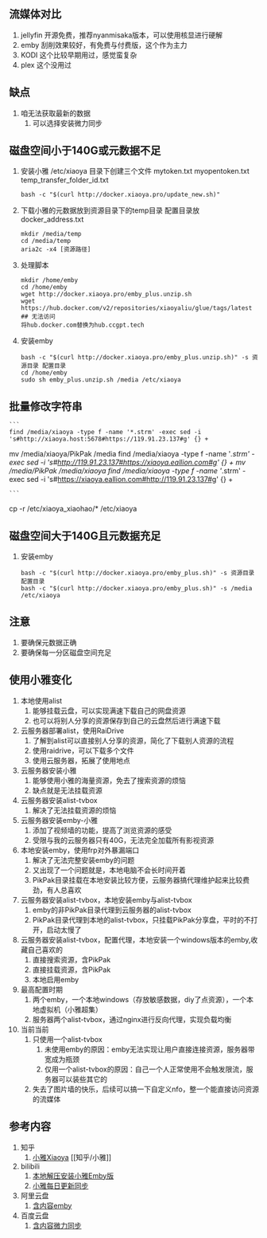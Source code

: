 ## 流媒体对比
1. jellyfin 开源免费，推荐nyanmisaka版本，可以使用核显进行硬解
2. emby 刮削效果较好，有免费与付费版，这个作为主力
3. KODI 这个比较早期用过，感觉蛮复杂
4. plex 这个没用过

## 缺点
1. 咱无法获取最新的数据
   1. 可以选择安装微力同步

## 磁盘空间小于140G或元数据不足
1. 安装小雅
   /etc/xiaoya 目录下创建三个文件 mytoken.txt myopentoken.txt temp_transfer_folder_id.txt
    ```
    bash -c "$(curl http://docker.xiaoya.pro/update_new.sh)"
    ```
2. 下载小雅的元数据放到资源目录下的temp目录
   配置目录放 docker_address.txt
   ```
   mkdir /media/temp
   cd /media/temp
   aria2c -x4 [资源路径]
   ```
3. 处理脚本
   ```
   mkdir /home/emby
   cd /home/emby
   wget http://docker.xiaoya.pro/emby_plus.unzip.sh
   wget https://hub.docker.com/v2/repositories/xiaoyaliu/glue/tags/latest
   ## 无法访问
   将hub.docker.com替换为hub.ccgpt.tech
   ```
4. 安装emby
   ```
   bash -c "$(curl http://docker.xiaoya.pro/emby_plus.unzip.sh)" -s 资源目录 配置目录
   cd /home/emby
   sudo sh emby_plus.unzip.sh /media /etc/xiaoya
    ```

## 批量修改字符串
    ```
    find /media/xiaoya -type f -name '*.strm' -exec sed -i 's#http://xiaoya.host:5678#https://119.91.23.137#g' {} +

mv /media/xiaoya/PikPak /media
find /media/xiaoya -type f -name '*.strm' -exec sed -i 's#http://119.91.23.137#https://xiaoya.eallion.com#g' {} +
mv /media/PikPak /media/xiaoya
find /media/xiaoya -type f -name '*.strm' -exec sed -i 's#https://xiaoya.eallion.com#http://119.91.23.137#g' {} +

    ```
cp -r /etc/xiaoya_xiaohao/* /etc/xiaoya

## 磁盘空间大于140G且元数据充足
1. 安装emby
   ```
   bash -c "$(curl http://docker.xiaoya.pro/emby_plus.sh)" -s 资源目录 配置目录
   bash -c "$(curl http://docker.xiaoya.pro/emby_plus.sh)" -s /media /etc/xiaoya
   ```

## 注意
1. 要确保元数据正确
2. 要确保每一分区磁盘空间充足


## 使用小雅变化
1. 本地使用alist
   1. 能够挂载云盘，可以实现满速下载自己的网盘资源
   2. 也可以将别人分享的资源保存到自己的云盘然后进行满速下载
2. 云服务器部署alist，使用RaiDrive
   1. 了解到alist可以直接别人分享的资源，简化了下载别人资源的流程
   2. 使用raidrive，可以下载多个文件
   3. 使用云服务器，拓展了使用地点
3. 云服务器安装小雅
   1. 能够使用小雅的海量资源，免去了搜索资源的烦恼
   2. 缺点就是无法挂载资源
4. 云服务器安装alist-tvbox
   1. 解决了无法挂载资源的烦恼
5. 云服务器安装emby-小雅
   1. 添加了视频墙的功能，提高了浏览资源的感受
   2. 受限与我的云服务器只有40G，无法完全加载所有影视资源
6. 本地安装emby，使用frp对外暴漏端口
   1. 解决了无法完整安装emby的问题
   2. 又出现了一个问题就是，本地电脑不会长时间开着
   3. PikPak目录挂载在本地安装比较方便，云服务器搞代理维护起来比较费劲，有人总喜欢
7. 云服务器安装alist-tvbox，本地安装emby与alist-tvbox
   1. emby的非PikPak目录代理到云服务器的alist-tvbox
   2. PikPak目录代理到本地的alist-tvbox，只挂载PikPak分享盘，平时的不打开，启动太慢了
8. 云服务器安装alist-tvbox，配置代理，本地安装一个windows版本的emby,收藏自己喜欢的
   1. 直接搜索资源，含PikPak
   2. 直接挂载资源，含PikPak
   3. 本地启用emby
9. 最高配置时期
   1. 两个emby，一个本地windows（存放敏感数据，diy了点资源），一个本地虚拟机（小雅超集）
   2. 服务器两个alist-tvbox，通过nginx进行反向代理，实现负载均衡
10. 当前当前
    1. 只使用一个alist-tvbox
       1. 未使用emby的原因：emby无法实现让用户直接连接资源，服务器带宽成为瓶颈
       2. 仅用一个alist-tvbox的原因：自己一个人正常使用不会触发限流，服务器可以装些其它的
    2. 失去了图片墙的快乐，后续可以搞一下自定义nfo，整一个能直接访问资源的流媒体

## 参考内容
1. 知乎
   1. [小雅Xiaoya](https://zhuanlan.zhihu.com/p/673584505) [[知乎/小雅]]
2. bilibili
   1. [本地解压安装小雅Emby版](https://www.bilibili.com/video/BV1ii4y1v7E2)
   2. [小雅每日更新同步](https://www.bilibili.com/video/BV1Sw411G7cy)
3. 阿里云盘
   1. [含内容emby](https://www.aliyundrive.com/s/kFZYuw3DJwD)
4. 百度云盘
   1. [含内容微力同步](https://pan.baidu.com/s/1rgoMgMaRuxkWBr6am-t_Mg?pwd=w0yp)